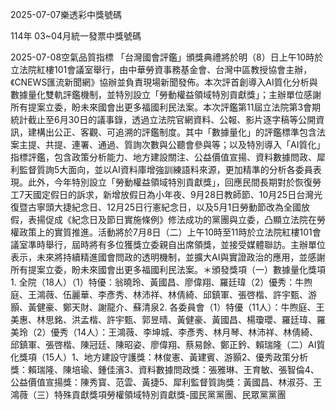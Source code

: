 
2025-07-07樂透彩中獎號碼

                                
114年 03~04月統一發票中獎號碼
                             
2025-07-08空氣品質指標
                              「台灣國會評鑑」頒獎典禮將於明（8）日上午10時於立法院紅樓101會議室舉行，由中華勞資事務基金會、台灣中區教授協會主辦，《CNEWS匯流新聞網》協辦並負責現場新聞發佈。本次評首創導入AI質化分析與數據量化雙軌評鑑機制，並特別設立「勞動權益領域特別貢獻獎」；主辦單位感謝所有提案立委，盼未來國會出更多福國利民法案。本次評鑑第11屆立法院第3會期統計截止至6月30日的議事錄，透過立法院官網資料、公報、影片逐字稿等公開資訊，建構出公正、客觀、可追溯的評鑑制度。其中「數據量化」的評鑑標準包含法案主提、共提、連署、通過、質詢次數與公聽會參與等；以及特別導入「AI質化」指標評鑑，包含政策分析能力、地方建設關注、公益價值宣揚、資料數據問政、犀利監督質詢5大面向，並以AI資料庫增強訓練語料來源，更加精準的分析各委員表現。此外，今年特別設立「勞動權益領域特別貢獻獎」，回應民間長期對於恢復勞工7天國定假日的訴求，新增放假日為小年夜、9月28日教師節、10月25日台灣光復暨古寧頭大捷紀念日、12月25日行憲紀念日，以及5月1日勞動節改為全國放假，表揚促成《紀念日及節日實施條例》修法成功的黨團與立委，凸顯立法院在勞權政策上的實質推進。活動將於7月8日（二）上午10時至11時於立法院紅樓101會議室準時舉行，屆時將有多位獲獎立委親自出席領獎，並接受媒體聯訪。主辦單位表示，未來將持續精進國會問政的透明機制，並擴大AI與實證政治的應用，並感謝所有提案立委，盼未來國會出更多福國利民法案。＊頒發獎項（一）數據量化獎項1. 全院（18人）（1）特優：翁曉玲、黃國昌、廖偉翔、羅廷瑋（2）優秀：牛煦庭、王鴻薇、伍麗華、李彥秀、林沛祥、林倩綺、邱鎮軍、張啓楷、許宇甄、游顥、黃健豪、鄭天財、謝龍介、蘇清泉2. 各委員會（1）特優（11人）：牛煦庭、王美惠、林思銘、洪孟楷、許宇甄、郭昱晴、黃健豪、黃國昌、楊瓊瓔、羅廷瑋、羅美玲（2）優秀（14人）：王鴻薇、李坤城、李彥秀、林月琴、林沛祥、林倩綺、邱鎮軍、張啓楷、陳冠廷、陳昭姿、廖偉翔、蔡易餘、鄭正鈐、賴瑞隆（二）AI質化獎項（15人）1、地方建設守護獎：林俊憲、黃建賓、游顥2、優秀政策分析獎：賴瑞隆、陳培瑜、鍾佳濱3、資料數據問政獎：張雅琳、王育敏、張智倫4、公益價值宣揚獎：陳秀寳、范雲、黃捷5、犀利監督質詢獎：黃國昌、林淑芬、王鴻薇（三）特殊貢獻獎項勞權領域特別貢獻獎-國民黨黨團、民眾黨黨團